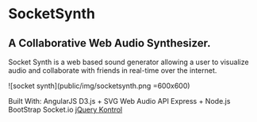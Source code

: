 # SocketSynth
## A Collaborative Web Audio Synthesizer.

Socket Synth is a web based sound generator allowing a user to visualize audio and collaborate with friends in real-time over the internet.

![socket synth](public/img/socketsynth.png =600x600)

Built With:
AngularJS
D3.js + SVG
Web Audio API
Express + Node.js
BootStrap
Socket.io
[jQuery Kontrol](https://github.com/aterrien/jQuery-Kontrol)
